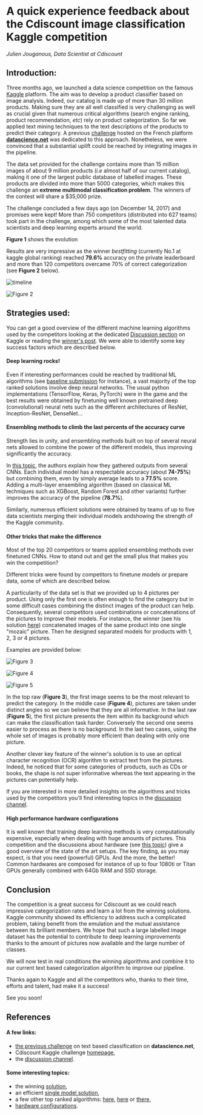 # A quick experience feedback about the Cdiscount image classification Kaggle competition

_Julien Jouganous, Data Scientist at Cdiscount_


## Introduction: 
Three months ago, we launched a data science competition on the famous [Kaggle](https://www.kaggle.com/) platform. The aim was to develop a product classifier based on image analysis. Indeed, our catalog is made up of more than 30 million products. Making sure they are all well classified is very challenging as well as crucial given that numerous critical algorithms (search engine ranking, product recommendation, *etc*) rely on product categorization.
So far we applied text mining techniques to the text descriptions of the products to predict their category. A previous [challenge](https://www.datascience.net/fr/home/) hosted on the French platform [**datascience.net**](https://www.datascience.net/fr/challenge/20/details) was dedicated to this approach. Nonetheless, we were convinced that a substantial uplift could be reached by integrating images in the pipeline.

The data set provided for the challenge contains more than 15 million images of about 9 million products (_i.e_ almost half of our current catalog), making it one of the largest public database of labelled images. These products are divided into more than 5000 categories, which makes this challenge an **extreme multimodal classification problem**. The winners of the contest will share a $35,000 prize.

The challenge concluded a few days ago (on December 14, 2017) and promises were kept! More than 750 competitors (distributed into 627 teams) took part in the challenge, among which some of the most talented data scientists and deep learning experts around the world.

**Figure 1** shows the evolution

Results are very impressive as the winner *bestfitting* (currently No.1 at kaggle global ranking) reached **79.6%** accuracy on the private leaderboard and more than 120 competitors overcame 70% of correct categorization (see **Figure 2** below).

![timeline](https://raw.githubusercontent.com/Cdiscount/IT-Blog/master/images/DataScience/feedback_kaggle/kpi_evol.PNG "Figure 1: Evolution of top accuracy and number of teams involved")

![Figure 2](https://raw.githubusercontent.com/Cdiscount/IT-Blog/master/images/DataScience/feedback_kaggle/scores.png "Figure 2: scores distribution") 

## Strategies used:

You can get a good overview of the different machine learning algorithms used by the competitors looking at the dedicated [Discussion section](https://www.kaggle.com/c/cdiscount-image-classification-challenge/discussion) on Kaggle or reading the [winner's post](https://www.kaggle.com/c/cdiscount-image-classification-challenge/discussion/45863). We were able to identify some key success factors which are described below.

#### Deep learning rocks!
Even if interesting performances could be reached by traditional ML algorithms (see [baseline submission](https://www.kaggle.com/c/cdiscount-image-classification-challenge/discussion/39463) for instance), a vast majority of the top ranked solutions involve deep neural networks.
The usual python implementations (TensorFlow, Keras, PyTorch) were in the game and the best results were obtained by finetuning well known pretrained deep (convolutional) neural nets such as the different architectures of ResNet, Inception-ResNet, DenseNet...

#### Ensembling methods to climb the last percents of the accuracy curve
Strength lies in unity, and ensembling methods built on top of several neural nets allowed to combine the power of the different models, thus improving significantly the accuracy.

In [this topic](https://www.kaggle.com/c/cdiscount-image-classification-challenge/discussion/45733), the authors explain how they gathered outputs from several CNNs. Each individual model has a respectable accuracy (about **74-75%**) but combining them, even by simply average leads to a **77.5%** score. Adding a multi-layer ensembling algorithm (based on classical ML techniques such as XGBoost, Random Forest and other variants) further improves the accuracy of the pipeline (**78.7%**).

Similarly, numerous efficient solutions were obtained by teams of up to five data scientists merging their individual models andshowing the strength of the Kaggle community.

#### Other tricks that make the difference
Most of the top 20 competitors or teams applied ensembling methods over finetuned CNNs. How to stand out and get the small plus that makes you win the competition?

Different tricks were found by competitors to finetune models or prepare data, some of which are described below. 

A particularity of the data set is that we provided up to 4 pictures per product. Using only the first one is often enough to find the category but in some difficult cases combining the distinct images of the product can help. Consequently, several competitors used combinations or concatenations of the pictures to improve their models. For instance, the winner (see his solution [here](https://www.kaggle.com/c/cdiscount-image-classification-challenge/discussion/45863)) concatenated images of the same product into one single "mozaic" picture. Then he designed separated models for products with 1, 2, 3 or 4 pictures.

Examples are provided below:

![Figure 3](https://raw.githubusercontent.com/Cdiscount/IT-Blog/master/images/DataScience/feedback_kaggle/1st_img_better_480.PNG "Figure 3: the first picture seems informative enough.")

![Figure 4](https://raw.githubusercontent.com/Cdiscount/IT-Blog/master/images/DataScience/feedback_kaggle/differents_angles.PNG "Figure 4: all pictures are informative.")

![Figure 5](https://raw.githubusercontent.com/Cdiscount/IT-Blog/master/images/DataScience/feedback_kaggle/differents_envs.PNG "Figure 5: the first image doesn't seem the easiest to deal with because of the background.")

In the top raw (**Figure 3**), the first image seems to be the most relevant to predict the category. In the middle case (**Figure 4**), pictures are taken under distinct angles so we can believe that they are all informative. In the last raw (**Figure 5**), the first picture presents the item within its background which can make the classification task harder. Conversely the second one seems easier to process as there is no background. In the last two cases, using the whole set of images is probably more efficient than dealing with only one picture.

Another clever key feature of the winner's solution is to use an optical character recognition (OCR) algorithm to extract text from the pictures. Indeed, he noticed that for some categories of products, such as CDs or books, the shape is not super informative whereas the text appearing in the pictures can potentially help.

If you are interested in more detailed insights on the algorithms and tricks used by the competitors you'll find interesting topics in the [discussion channel](https://www.kaggle.com/c/cdiscount-image-classification-challenge/discussion). 

#### High performance hardware configurations
It is well known that training deep learning methods is very computationally expensive, especially when dealing with huge amounts of pictures. This competition and the discussions about hardware (see [this topic](https://www.kaggle.com/c/cdiscount-image-classification-challenge/discussion/45724)) give a good overview of the state of the art setups. The key finding, as you may expect, is that you need (powerful) GPUs. And the more, the better! Common hardwares are composed for instance of up to four 1080ti or Titan GPUs generally combined with 64Gb RAM and SSD storage.


## Conclusion
The competition is a great success for Cdiscount as we could reach impressive categorization rates and learn a lot from the winning solutions. Kaggle community showed its efficiency to address such a complicated problem, taking benefit from the emulation and the mutual assistance between its brilliant members. 
We hope that such a large labelled image dataset has the potential to contribute to deep learning improvements thanks to the amount of pictures now available and the large number of classes.

We will now test in real conditions the winning algorithms and combine it to our current text based categorization algorithm to improve our pipeline.

Thanks again to Kaggle and all the competitors who, thanks to their time, efforts and talent, had make it a success!

See you soon!


## References

#### A few links:

* [the previous challenge](https://www.datascience.net/fr/challenge/20/details) on text based classification on **datascience.net**,
* Cdiscount Kaggle challenge [homepage](https://www.kaggle.com/c/cdiscount-image-classification-challenge),
* the [discussion channel](https://www.kaggle.com/c/cdiscount-image-classification-challenge).

#### Some interesting topics:
* the winning [solution](https://www.kaggle.com/c/cdiscount-image-classification-challenge/discussion/45863),
* an efficient [single model solution](https://www.kaggle.com/c/cdiscount-image-classification-challenge/discussion/45850),
* a few other top ranked algorithms: [here](https://www.kaggle.com/c/cdiscount-image-classification-challenge/discussion/45733),
[here](https://www.kaggle.com/c/cdiscount-image-classification-challenge/discussion/45709) or 
[there](https://www.kaggle.com/c/cdiscount-image-classification-challenge/discussion/45737),
* [hardware configurations](https://www.kaggle.com/c/cdiscount-image-classification-challenge/discussion/45724).
